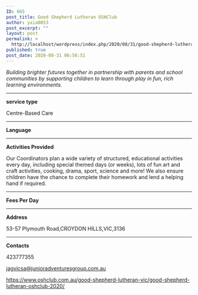 ```yaml
---
ID: 665
post_title: Good Shepherd Lutheran OSHClub
author: yxia0053
post_excerpt: ""
layout: post
permalink: >
  http://localhost/wordpress/index.php/2020/08/31/good-shepherd-lutheran-oshclub/
published: true
post_date: 2020-08-31 06:56:51
---
```

<em>Building brighter futures together in partnership with parents and school communities by supporting children to learn through play in fun, rich learning environments.</em>

<!--more-->

<hr />

<strong>service type</strong>

Centre-Based Care

<hr />

<strong>Language</strong>



<hr />

<strong>Activities Provided</strong>

Our Coordinators plan a wide variety of structured, educational activities every day, including special themed days (or weeks), lots of fun art and craft activities, cooking, drama, sport, science and more! We also ensure children have the chance to complete their homework and lend a helping hand if required.

<hr />

<strong>Fees Per Day</strong>



<hr />

<strong>Address</strong>

53-57 Plymouth Road,CROYDON HILLS,VIC,3136

<hr />

<strong>Contacts</strong>

423777355

jagvicsa@junioradventuresgroup.com.au

https://www.oshclub.com.au/good-shepherd-lutheran-vic/good-shepherd-lutheran-oshclub-2020/